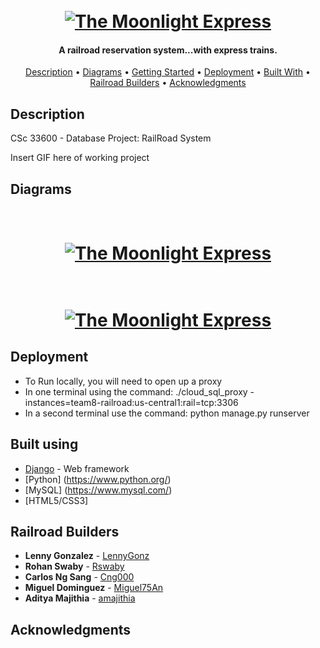 <h1 align="center">
  <br>
  <a href="websitehere"><img src="https://raw.githubusercontent.com/Miguel75An/The-Moon-Light-Express/master/pic/MoonLightExpressPic.png" alt="The Moonlight Express"></a>
</h1>

<h4 align="center">A railroad reservation system...with express trains.</h4>

<p align="center">
  <a href="#description">Description</a> •
  <a href="#diagrams">Diagrams</a> •
  <a href="#getting-started">Getting Started</a> •
  <a href="#deployment">Deployment</a> •
  <a href="#built-with">Built With</a> •
  <a href="#railroad-builders">Railroad Builders</a> •
  <a href="#acknowledgments">Acknowledgments</a>
</p>

## Description
CSc 33600 - Database Project: RailRoad System

Insert GIF here of working project

## Diagrams
<h1 align="center">
  <br>
  <a href="https://team8-railroad.appspot.com/"><img src="https://raw.githubusercontent.com/Miguel75An/The-Moon-Light-Express/master/pic/ER%20Diagram%20Improved%20Team8.png" alt="The Moonlight Express"></a>
</h1>

<h1 align="center">
  <br>
  <a href="https://team8-railroad.appspot.com/"><img src="https://raw.githubusercontent.com/Miguel75An/The-Moon-Light-Express/master/pic/Flow%20Chart%20Team8.png" alt="The Moonlight Express"></a>
</h1>

## Deployment

* To  Run locally, you will need to open up a proxy 
* In one terminal using the command: ./cloud_sql_proxy -instances=team8-railroad:us-central1:rail=tcp:3306
* In a second terminal use the command: python manage.py runserver

## Built using

* [Django](https://www.djangoproject.com/) - Web framework 
* [Python] (https://www.python.org/)
* [MySQL] (https://www.mysql.com/)
* [HTML5/CSS3]

## Railroad Builders

* **Lenny Gonzalez** - [LennyGonz](https://github.com/LennyGonz)
* **Rohan Swaby** - [Rswaby](https://github.com/Rswaby)
* **Carlos Ng Sang** - [Cng000](https://github.com/Cng000)
* **Miguel Dominguez** - [Miguel75An](https://github.com/Miguel75An)
* **Aditya Majithia** - [amajithia](https://github.com/amajithia)

## Acknowledgments















